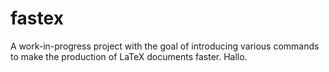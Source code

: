 # fastex
A work-in-progress project with the goal of introducing various commands to make the production 
of LaTeX documents faster. Hallo.
